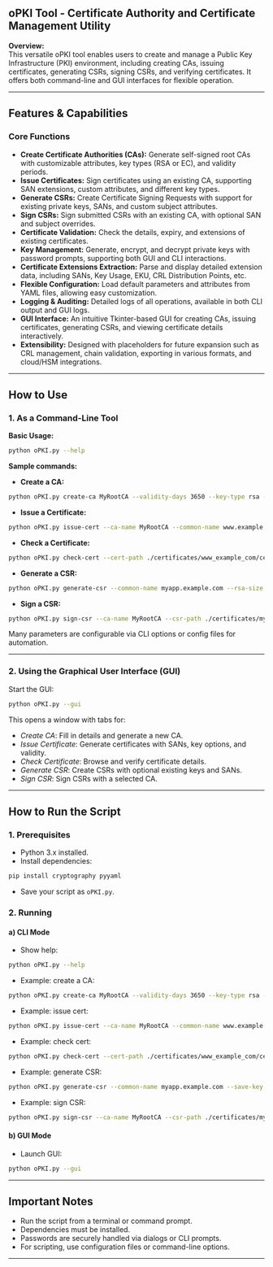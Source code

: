 ## oPKI Tool - Certificate Authority and Certificate Management Utility

**Overview:**  
This versatile oPKI tool enables users to create and manage a Public Key Infrastructure (PKI) environment, including creating CAs, issuing certificates, generating CSRs, signing CSRs, and verifying certificates. It offers both command-line and GUI interfaces for flexible operation.

---

## Features & Capabilities

### Core Functions
- **Create Certificate Authorities (CAs):** Generate self-signed root CAs with customizable attributes, key types (RSA or EC), and validity periods.
- **Issue Certificates:** Sign certificates using an existing CA, supporting SAN extensions, custom attributes, and different key types.
- **Generate CSRs:** Create Certificate Signing Requests with support for existing private keys, SANs, and custom subject attributes.
- **Sign CSRs:** Sign submitted CSRs with an existing CA, with optional SAN and subject overrides.
- **Certificate Validation:** Check the details, expiry, and extensions of existing certificates.
- **Key Management:** Generate, encrypt, and decrypt private keys with password prompts, supporting both GUI and CLI interactions.
- **Certificate Extensions Extraction:** Parse and display detailed extension data, including SANs, Key Usage, EKU, CRL Distribution Points, etc.
- **Flexible Configuration:** Load default parameters and attributes from YAML files, allowing easy customization.
- **Logging & Auditing:** Detailed logs of all operations, available in both CLI output and GUI logs.
- **GUI Interface:** An intuitive Tkinter-based GUI for creating CAs, issuing certificates, generating CSRs, and viewing certificate details interactively.
- **Extensibility:** Designed with placeholders for future expansion such as CRL management, chain validation, exporting in various formats, and cloud/HSM integrations.

---

## How to Use

### 1. As a Command-Line Tool

**Basic Usage:**

```bash
python oPKI.py --help
```

**Sample commands:**

- **Create a CA:**

```bash
python oPKI.py create-ca MyRootCA --validity-days 3650 --key-type rsa --rsa-size 4096
```

- **Issue a Certificate:**

```bash
python oPKI.py issue-cert --ca-name MyRootCA --common-name www.example.com --san-dns www.example.com,api.example.com --validity-days 365
```

- **Check a Certificate:**

```bash
python oPKI.py check-cert --cert-path ./certificates/www_example_com/cert.pem
```

- **Generate a CSR:**

```bash
python oPKI.py generate-csr --common-name myapp.example.com --rsa-size 2048 --save-key
```

- **Sign a CSR:**

```bash
python oPKI.py sign-csr --ca-name MyRootCA --csr-path ./certificates/myapp/csr/request.csr --validity-days 365
```

Many parameters are configurable via CLI options or config files for automation.

---

### 2. Using the Graphical User Interface (GUI)

Start the GUI:

```bash
python oPKI.py --gui
```

This opens a window with tabs for:

- *Create CA*: Fill in details and generate a new CA.
- *Issue Certificate*: Generate certificates with SANs, key options, and validity.
- *Check Certificate*: Browse and verify certificate details.
- *Generate CSR*: Create CSRs with optional existing keys and SANs.
- *Sign CSR*: Sign CSRs with a selected CA.

---

## How to Run the Script

### 1. Prerequisites

- Python 3.x installed.
- Install dependencies:

```bash
pip install cryptography pyyaml
```

- Save your script as `oPKI.py`.

### 2. Running

#### a) CLI Mode

- Show help:

```bash
python oPKI.py --help
```

- Example: create a CA:

```bash
python oPKI.py create-ca MyRootCA --validity-days 3650 --key-type rsa --rsa-size 4096
```

- Example: issue cert:

```bash
python oPKI.py issue-cert --ca-name MyRootCA --common-name www.example.com --san-dns www.example.com,api.example.com --validity-days 365
```

- Example: check cert:

```bash
python oPKI.py check-cert --cert-path ./certificates/www_example_com/cert.pem
```

- Example: generate CSR:

```bash
python oPKI.py generate-csr --common-name myapp.example.com --save-key
```

- Example: sign CSR:

```bash
python oPKI.py sign-csr --ca-name MyRootCA --csr-path ./certificates/myapp/csr/request.csr --validity-days 365
```

#### b) GUI Mode

- Launch GUI:

```bash
python oPKI.py --gui
```

---

## Important Notes

- Run the script from a terminal or command prompt.
- Dependencies must be installed.
- Passwords are securely handled via dialogs or CLI prompts.
- For scripting, use configuration files or command-line options.

---
